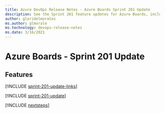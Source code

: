 ```yaml
---
title: Azure DevOps Release Notes - Azure Boards Sprint 201 Update
description: See the Sprint 201 feature updates for Azure Boards, including next steps.
author: gloridelmorales
ms.author: glmorale
ms.technology: devops-release-notes
ms.date: 3/16/2021
---
```


# Azure Boards - Sprint 201 Update

## Features

[!INCLUDE [sprint-201-update-links](../includes/boards/sprint-201-update-links.md)]

[!INCLUDE [sprint-201-update](../includes/boards/sprint-201-update.md)]

[!INCLUDE [nextsteps](../includes/nextsteps.md)]